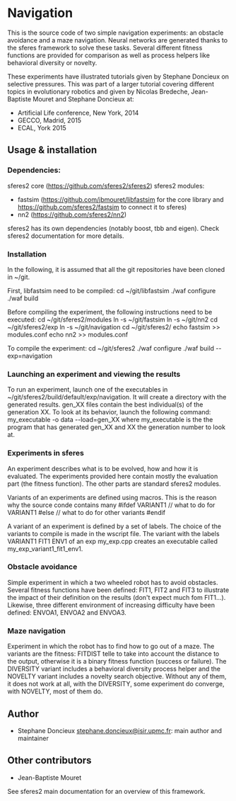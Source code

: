 Navigation
==========

This is the source code of two simple navigation experiments: an obstacle avoidance and a maze navigation. Neural networks are generated thanks to the sferes framework to solve these tasks. Several different fitness functions are provided for comparison as well as process helpers like behavioral diversity or novelty.

These experiments have illustrated tutorials given by Stephane Doncieux on selective pressures. This was part of a larger tutorial covering different topics in evolutionary robotics and given by Nicolas Bredeche, Jean-Baptiste Mouret and Stephane Doncieux at:
* Artificial Life conference, New York, 2014
* GECCO, Madrid, 2015
* ECAL, York 2015


Usage & installation
--------------------

### Dependencies:
sferes2 core (https://github.com/sferes2/sferes2)
sferes2 modules:
* fastsim (https://github.com/jbmouret/libfastsim for the core library and https://github.com/sferes2/fastsim to connect it to sferes)
* nn2 (https://github.com/sferes2/nn2)

sferes2 has its own dependencies (notably boost, tbb and eigen). Check sferes2 documentation for more details.

### Installation

In the following, it is assumed that all the git repositories have been cloned in ~/git.

First, libfastsim need to be compiled:
    cd ~/git/libfastsim
    ./waf configure
    ./waf build

Before compiling the experiment, the following instructions need to be executed:
    cd ~/git/sferes2/modules
    ln -s ~/git/fastsim
    ln -s ~/git/nn2
    cd ~/git/sferes2/exp
    ln -s ~/git/navigation
    cd ~/git/sferes2/
    echo fastsim >> modules.conf
    echo nn2 >> modules.conf

To compile the experiment:
    cd ~/git/sferes2
    ./waf configure
    ./waf build --exp=navigation

### Launching an experiment and viewing the results

To run an experiment, launch one of the executables in ~/git/sferes2/build/default/exp/navigation. It will create a directory with the generated results.
gen_XX files contain the best individual(s) of the generation XX. To look at its behavior, launch the following command:
    my_executable -o data --load=gen_XX
where my_executable is the the program that has generated gen_XX and XX the generation number to look at.

### Experiments in sferes

An experiment describes what is to be evolved, how and how it is evaluated. The experiments provided here contain mostly the evaluation part (the fitness function). The other parts are standard sferes2 modules.

Variants of an experiments are defined using macros. This is the reason why the source conde contains many
    #ifdef VARIANT1
       // what to do for VARIANT1
    #else
       // what to do for other variants 
    #endif

A variant of an experiment is defined by a set of labels. The choice of the variants to compile is made in the wscript file. The variant with the labels VARIANT1 FIT1 ENV1 of an exp my_exp.cpp creates an executable called my_exp_variant1_fit1_env1.

### Obstacle avoidance

Simple experiment in which a two wheeled robot has to avoid obstacles. Several fitness functions have been defined: FIT1, FIT2 and FIT3 to illustrate the impact of their definition on the results (don't expect much fom FIT1...). Likewise, three different environment of increasing difficulty have been defined: ENVOA1, ENVOA2 and ENVOA3.

### Maze navigation

Experiment in which the robot has to find how to go out of a maze. The variants are the fitness: FITDIST telle to take into account the distance to the output, otherwise it is a binary fitness function (success or failure). The DIVERSITY variant includes a behavioral diversity process helper and the NOVELTY variant includes a novelty search objective. Without any of them, it does not work at all, with the DIVERSITY, some experiment do converge, with NOVELTY, most of them do.

Author
-------
- Stephane Doncieux stephane.doncieux@isir.upmc.fr: main author and maintainer

Other contributors
------------
- Jean-Baptiste Mouret


See sferes2 main documentation for an overview of this framework. 



